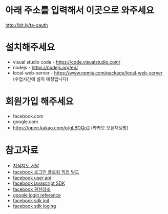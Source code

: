 # 아래 주소를 입력해서 이곳으로 와주세요
http://bit.ly/ta-oauth

# 설치해주세요
- visual studio code - https://code.visualstudio.com/ 
- nodejs - https://nodejs.org/en/
- local-web-server - https://www.npmjs.com/package/local-web-server (수업시간에 설치 예정입니다)

# 회원가입 해주세요
- facebook.com
- google.com
- https://open.kakao.com/o/gLBOQo2 (카카오 오픈채팅방)

# 참고자료
- [지식지도 서말](https://seomal.org)
- [facebook 로그인 플로워 직접 빌드](https://developers.facebook.com/docs/facebook-login/manually-build-a-login-flow)
- [facebook user api](https://developers.facebook.com/docs/graph-api/reference/v3.1/user) 
- [facebook javascript SDK](https://developers.facebook.com/docs/javascript)
- [facebook 권한참조](https://developers.facebook.com/docs/facebook-login/permissions/)
- [google login reference](https://developers.google.com/identity/sign-in/web/reference)
- [facebook sdk init](https://developers.facebook.com/docs/javascript/quickstart)
- [facebook sdk loging](https://developers.facebook.com/docs/facebook-login/web)
